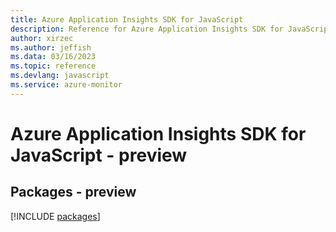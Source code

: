 ```yaml
---
title: Azure Application Insights SDK for JavaScript
description: Reference for Azure Application Insights SDK for JavaScript
author: xirzec
ms.author: jeffish
ms.data: 03/16/2023
ms.topic: reference
ms.devlang: javascript
ms.service: azure-monitor
---
```

# Azure Application Insights SDK for JavaScript - preview
## Packages - preview
[!INCLUDE [packages](application-insights-index.md)]